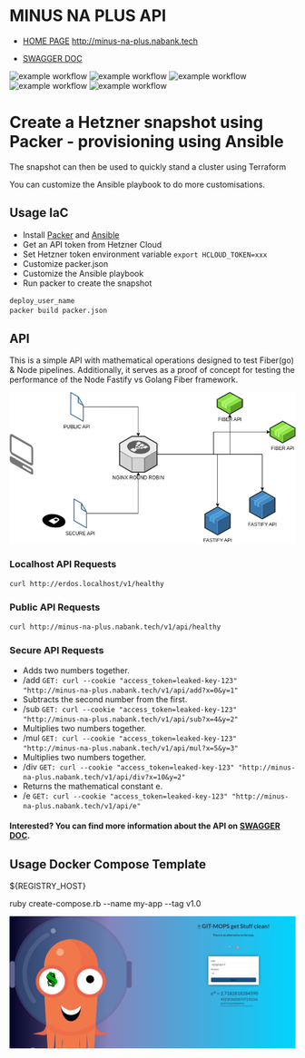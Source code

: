 # MINUS NA PLUS API
* [HOME PAGE](http://minus-na-plus.nabank.tech)
http://minus-na-plus.nabank.tech

* [SWAGGER DOC](http://minus-na-plus.nabank.tech/swagger)

![example workflow](https://github.com/minusnaplus/api/actions/workflows/sec-scan.yml/badge.svg)
![example workflow](https://github.com/minusnaplus/api/actions/workflows/golangci-lint.yml/badge.svg)
![example workflow](https://github.com/minusnaplus/api/actions/workflows/mathlogic-test.yml/badge.svg)
![example workflow](https://github.com/minusnaplus/api/actions/workflows/publish.yml/badge.svg)
![example workflow](https://github.com/minusnaplus/api/actions/workflows/matrix-ci.yml/badge.svg)


# Create a Hetzner snapshot using Packer - provisioning using Ansible

The snapshot can then be used to quickly stand a cluster using Terraform

You can customize the Ansible playbook to do more customisations.

## Usage IaC
* Install [Packer](https://www.packer.io/docs/install) and [Ansible](https://docs.ansible.com/ansible/latest/installation_guide/intro_installation.html)
* Get an API token from Hetzner Cloud
* Set Hetzner token environment variable `export HCLOUD_TOKEN=xxx`
* Customize packer.json
* Customize the Ansible playbook
* Run packer to create the snapshot

```bash
deploy_user_name
packer build packer.json

```
## API
This is a simple API with mathematical operations designed to test Fiber(go) & Node pipelines. Additionally, it serves as a proof of concept for testing the performance of the Node Fastify vs Golang Fiber framework.

![Alt text](diagram.drawio.png "api net diagram")
### Localhost API Requests
```bash
curl http://erdos.localhost/v1/healthy
```
### Public API Requests
```bash
curl http://minus-na-plus.nabank.tech/v1/api/healthy
```
### Secure API Requests
* Adds two numbers together.
* /add ``` GET: curl --cookie "access_token=leaked-key-123" "http://minus-na-plus.nabank.tech/v1/api/add?x=0&y=1" ```
*  Subtracts the second number from the first.
* /sub ``` GET: curl --cookie "access_token=leaked-key-123" "http://minus-na-plus.nabank.tech/v1/api/sub?x=4&y=2" ```
*  Multiplies two numbers together.
* /mul ``` GET: curl --cookie "access_token=leaked-key-123" "http://minus-na-plus.nabank.tech/v1/api/mul?x=5&y=3" ```
* Multiplies two numbers together.
* /div ``` GET: curl --cookie "access_token=leaked-key-123" "http://minus-na-plus.nabank.tech/v1/api/div?x=10&y=2" ```
* Returns the mathematical constant e.
* /e ``` GET: curl --cookie "access_token=leaked-key-123" "http://minus-na-plus.nabank.tech/v1/api/e" ```

####  Interested? You can find more information about the API on [SWAGGER DOC](http://minus-na-plus.nabank.tech/swagger).

## Usage Docker Compose Template
${REGISTRY_HOST}

ruby create-compose.rb --name my-app --tag v1.0


[![Alt text](front_test_app_screen.png "Some fun front edt test")](http://minus-na-plus.nabank.tech)



